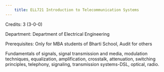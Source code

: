 ```yaml
---
    title: ELL721 Introduction to Telecommunication Systems
---
```

Credits: 3 (3-0-0)

Department: Department of Electrical Engineering

Prerequisites: Only for MBA students of Bharti School, Audit for others

Fundamentals of signals, signal transmission and media, modulation techniques, equalization, amplification, crosstalk, attenuation, switching principles, telephony, signaling, transmission systems-DSL, optical, radio.